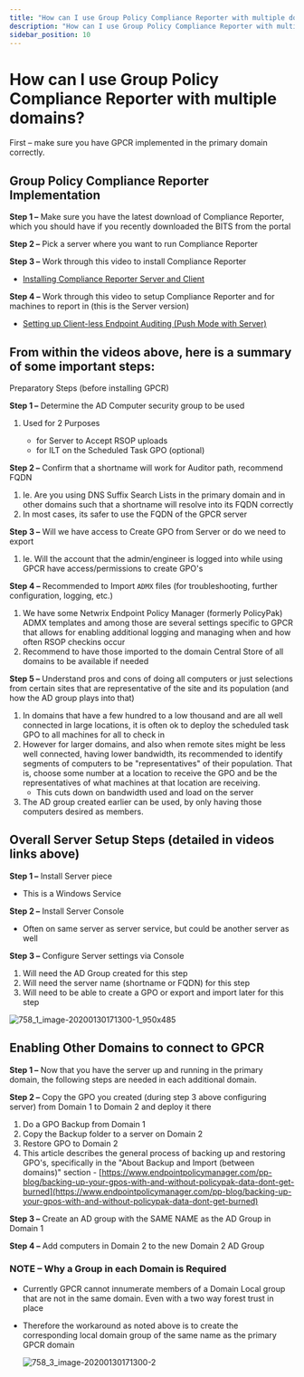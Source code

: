 ```yaml
---
title: "How can I use Group Policy Compliance Reporter with multiple domains?"
description: "How can I use Group Policy Compliance Reporter with multiple domains?"
sidebar_position: 10
---
```


# How can I use Group Policy Compliance Reporter with multiple domains?

First – make sure you have GPCR implemented in the primary domain correctly.

## Group Policy Compliance Reporter Implementation

**Step 1 –** Make sure you have the latest download of Compliance Reporter, which you should have if
you recently downloaded the BITS from the portal

**Step 2 –** Pick a server where you want to run Compliance Reporter

**Step 3 –** Work through this video to install Compliance Reporter

- [Installing Compliance Reporter Server and Client](/docs/endpointpolicymanager/gpcompliancereporter/videos/gettingstarted/install.md)

**Step 4 –** Work through this video to setup Compliance Reporter and for machines to report in
(this is the Server version)

- [Setting up Client-less Endpoint Auditing (Push Mode with Server)](/docs/endpointpolicymanager/gpcompliancereporter/videos/gettingstarted/modepush.md)

## From within the videos above, here is a summary of some important steps:

Preparatory Steps (before installing GPCR)

**Step 1 –** Determine the AD Computer security group to be used

1. Used for 2 Purposes

   - for Server to Accept RSOP uploads
   - for ILT on the Scheduled Task GPO (optional)

**Step 2 –** Confirm that a shortname will work for Auditor path, recommend FQDN

1. Ie. Are you using DNS Suffix Search Lists in the primary domain and in other domains such that a
   shortname will resolve into its FQDN correctly
2. In most cases, its safer to use the FQDN of the GPCR server

**Step 3 –** Will we have access to Create GPO from Server or do we need to export

1. Ie. Will the account that the admin/engineer is logged into while using GPCR have
   access/permissions to create GPO's

**Step 4 –** Recommended to Import `ADMX` files (for troubleshooting, further configuration,
logging, etc.)

1. We have some Netwrix Endpoint Policy Manager (formerly PolicyPak) ADMX templates and among those
   are several settings specific to GPCR that allows for enabling additional logging and managing
   when and how often RSOP checkins occur
2. Recommend to have those imported to the domain Central Store of all domains to be available if
   needed

**Step 5 –** Understand pros and cons of doing all computers or just selections from certain sites
that are representative of the site and its population (and how the AD group plays into that)

1. In domains that have a few hundred to a low thousand and are all well connected in large
   locations, it is often ok to deploy the scheduled task GPO to all machines for all to check in
2. However for larger domains, and also when remote sites might be less well connected, having lower
   bandwidth, its recommended to identify segments of computers to be "representatives" of their
   population. That is, choose some number at a location to receive the GPO and be the
   representatives of what machines at that location are receiving.
   - This cuts down on bandwidth used and load on the server
3. The AD group created earlier can be used, by only having those computers desired as members.

## Overall Server Setup Steps (detailed in videos links above)

**Step 1 –** Install Server piece

- This is a Windows Service

**Step 2 –** Install Server Console

- Often on same server as server service, but could be another server as well

**Step 3 –** Configure Server settings via Console

1. Will need the AD Group created for this step
2. Will need the server name (shortname or FQDN) for this step
3. Will need to be able to create a GPO or export and import later for this step

![758_1_image-20200130171300-1_950x485](/images/endpointpolicymanager/grouppolicycompliancereporter/758_1_image-20200130171300-1_950x485.webp)

## Enabling Other Domains to connect to GPCR

**Step 1 –** Now that you have the server up and running in the primary domain, the following steps
are needed in each additional domain.

**Step 2 –** Copy the GPO you created (during step 3 above configuring server) from Domain 1 to
Domain 2 and deploy it there

1. Do a GPO Backup from Domain 1
2. Copy the Backup folder to a server on Domain 2
3. Restore GPO to Domain 2
4. This article describes the general process of backing up and restoring GPO's, specifically in the
   "About Backup and Import (between domains)" section -
   [https://www.endpointpolicymanager.com/pp-blog/backing-up-your-gpos-with-and-without-policypak-data-dont-get-burned](https://www.endpointpolicymanager.com/pp-blog/backing-up-your-gpos-with-and-without-policypak-data-dont-get-burned)

**Step 3 –** Create an AD group with the SAME NAME as the AD Group in Domain 1

**Step 4 –** Add computers in Domain 2 to the new Domain 2 AD Group

### NOTE – Why a Group in each Domain is Required

- Currently GPCR cannot innumerate members of a Domain Local group that are not in the same domain.
  Even with a two way forest trust in place
- Therefore the workaround as noted above is to create the corresponding local domain group of the
  same name as the primary GPCR domain

  ![758_3_image-20200130171300-2](/images/endpointpolicymanager/grouppolicycompliancereporter/758_3_image-20200130171300-2.webp)
